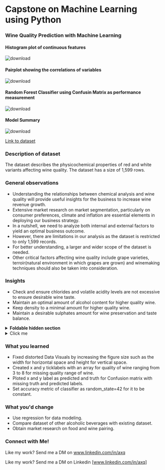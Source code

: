 # Capstone on Machine Learning using Python

### Wine Quality Prediction with Machine Learning

#### Histogram plot of continuous features
![download](https://github.com/user-attachments/assets/2910b4fb-6700-4e18-b1f5-0708c78d41ad)

#### Pairplot showing the correlations of variables
![download](https://github.com/user-attachments/assets/d3e3a351-0e47-4300-bfaa-1e557a0af600)

#### Random Forest Classifier using Confusin Matrix as performance measurement
![download](https://github.com/user-attachments/assets/eabee132-6f4b-45bd-9b58-bc50c4f92b30)

#### Model Summary
![download](https://github.com/user-attachments/assets/fe523ce5-9c2b-4512-bad1-c890e8da1b86)


[Link to dataset](https://www.kaggle.com/datasets/uciml/red-wine-quality-cortez-et-al-2009)

### Description of dataset

The dataset describes the physicochemical properties of red and white variants affecting wine quality. The dataset has a size of 1,599 rows.

### General observations

* Understanding the relationships between chemical analysis and wine quality will provide useful insights for the business to increase wine revenue growth.
* Extensive market research on market segmentation, particularly on consumer preferences, climate and inflation are essential elements in deploying our business strategy.
* In a nutshell, we need to analyze both internal and external factors to yield an optimal business outcome. 
* However, there are limitations in our analysis as the dataset is restricted to only 1,599 records.
* For better understanding, a larger and wider scope of the dataset is needed. 
* Other critical factors affecting wine quality include grape varieties, terroir(natural environment in which grapes are grown) and winemaking techniques should also be taken into consideration.

### Insights

* Check and ensure chlorides and volatile acidity levels are not excessive to ensure desirable wine taste.
* Maintain an optimal amount of alcohol content for higher quality wine.
* Keep density to a minimal amount for higher quality wine.
* Maintain a desirable sulphates amount for wine preservation and taste balance.


<details>
<summary><b>Foldable hidden section</b></summary>

Any folded content here. It requires an empty line just above it!

</details>


<details>
  <summary>Click me</summary>
  
  ### Heading
  1. Foo
  2. Bar
     * Baz
     * Qux


</details>

### What you learned
* Fixed distorted Data Visuals by increasing the figure size such as the width for horizontal space and height for vertical space. 
* Created x and y ticklabels with an array for quality of wine ranging from 3 to 8 for missing quality range of wine.
* Ploted x and y label as predicted and truth for Confusion matrix with missing truth and predicted labels.
* Set accuracy metric of classifier as random_state=42 for it to be constant.


### What you'd change
* Use regression for data modeling. 
* Compare dataset of other alcoholic beverages with existing dataset.
* Obtain market research on food and wine pairing.


### Connect with Me!
Like my work? Send me a DM on www.linkedin.com/in/axq

Like my work? Send me a DM on 
Linkedin [www.linkedin.com/in/axq]
